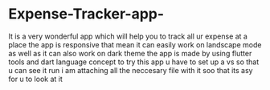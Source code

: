 # Expense-Tracker-app-
It is a very wonderful app which will help you to track all ur expense at a place 
the app is responsive that mean it can easily work on landscape mode as well as it can also work on dark theme 
the app is made by using flutter tools and dart language concept 
to try this app u have to set up a vs so that u can see it run
i am attaching all the neccesary file with it soo that its asy for u to look at it 
